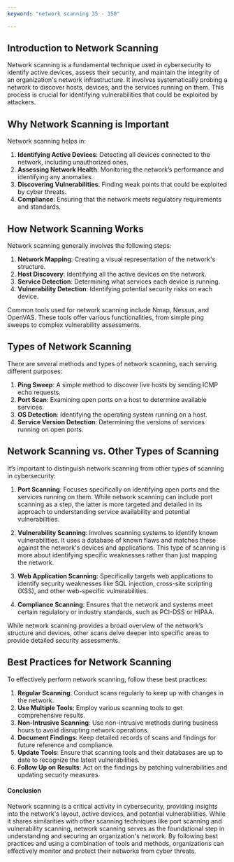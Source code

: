 ```yaml
---
keyword: "network scanning 35 - 350"

---
```


## Introduction to Network Scanning

Network scanning is a fundamental technique used in cybersecurity to identify active devices, assess their security, and maintain the integrity of an organization's network infrastructure. It involves systematically probing a network to discover hosts, devices, and the services running on them. This process is crucial for identifying vulnerabilities that could be exploited by attackers.

## Why Network Scanning is Important

Network scanning helps in:

1. **Identifying Active Devices**: Detecting all devices connected to the network, including unauthorized ones.
2. **Assessing Network Health**: Monitoring the network’s performance and identifying any anomalies.
3. **Discovering Vulnerabilities**: Finding weak points that could be exploited by cyber threats.
4. **Compliance**: Ensuring that the network meets regulatory requirements and standards.

## How Network Scanning Works

Network scanning generally involves the following steps:

1. **Network Mapping**: Creating a visual representation of the network's structure.
2. **Host Discovery**: Identifying all the active devices on the network.
3. **Service Detection**: Determining what services each device is running.
4. **Vulnerability Detection**: Identifying potential security risks on each device.

Common tools used for network scanning include Nmap, Nessus, and OpenVAS. These tools offer various functionalities, from simple ping sweeps to complex vulnerability assessments.

## Types of Network Scanning

There are several methods and types of network scanning, each serving different purposes:

1. **Ping Sweep**: A simple method to discover live hosts by sending ICMP echo requests.
2. **Port Scan**: Examining open ports on a host to determine available services.
3. **OS Detection**: Identifying the operating system running on a host.
4. **Service Version Detection**: Determining the versions of services running on open ports.

## Network Scanning vs. Other Types of Scanning

It’s important to distinguish network scanning from other types of scanning in cybersecurity:

1. **Port Scanning**: Focuses specifically on identifying open ports and the services running on them. While network scanning can include port scanning as a step, the latter is more targeted and detailed in its approach to understanding service availability and potential vulnerabilities.
   
2. **Vulnerability Scanning**: Involves scanning systems to identify known vulnerabilities. It uses a database of known flaws and matches these against the network's devices and applications. This type of scanning is more about identifying specific weaknesses rather than just mapping the network.

3. **Web Application Scanning**: Specifically targets web applications to identify security weaknesses like SQL injection, cross-site scripting (XSS), and other web-specific vulnerabilities.

4. **Compliance Scanning**: Ensures that the network and systems meet certain regulatory or industry standards, such as PCI-DSS or HIPAA.

While network scanning provides a broad overview of the network’s structure and devices, other scans delve deeper into specific areas to provide detailed security assessments.

## Best Practices for Network Scanning

To effectively perform network scanning, follow these best practices:

1. **Regular Scanning**: Conduct scans regularly to keep up with changes in the network.
2. **Use Multiple Tools**: Employ various scanning tools to get comprehensive results.
3. **Non-Intrusive Scanning**: Use non-intrusive methods during business hours to avoid disrupting network operations.
4. **Document Findings**: Keep detailed records of scans and findings for future reference and compliance.
5. **Update Tools**: Ensure that scanning tools and their databases are up to date to recognize the latest vulnerabilities.
6. **Follow Up on Results**: Act on the findings by patching vulnerabilities and updating security measures.

#### Conclusion

Network scanning is a critical activity in cybersecurity, providing insights into the network's layout, active devices, and potential vulnerabilities. While it shares similarities with other scanning techniques like port scanning and vulnerability scanning, network scanning serves as the foundational step in understanding and securing an organization's network. By following best practices and using a combination of tools and methods, organizations can effectively monitor and protect their networks from cyber threats.
